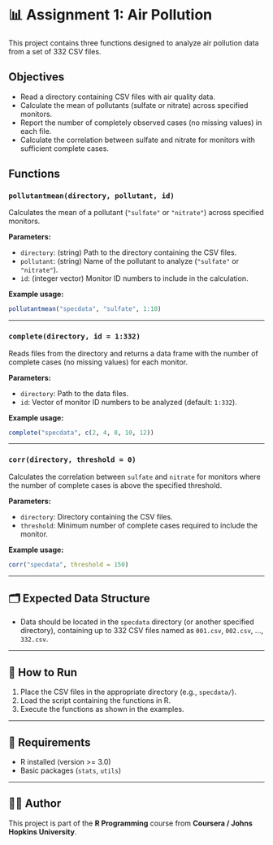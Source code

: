 # 📊 Assignment 1: Air Pollution

This project contains three functions designed to analyze air pollution data from a set of 332 CSV files.

## Objectives

- Read a directory containing CSV files with air quality data.  
- Calculate the mean of pollutants (sulfate or nitrate) across specified monitors.  
- Report the number of completely observed cases (no missing values) in each file.  
- Calculate the correlation between sulfate and nitrate for monitors with sufficient complete cases.

## Functions

### `pollutantmean(directory, pollutant, id)`

Calculates the mean of a pollutant (`"sulfate"` or `"nitrate"`) across specified monitors.

**Parameters:**  
- `directory`: (string) Path to the directory containing the CSV files.  
- `pollutant`: (string) Name of the pollutant to analyze (`"sulfate"` or `"nitrate"`).  
- `id`: (integer vector) Monitor ID numbers to include in the calculation.

**Example usage:**

```r
pollutantmean("specdata", "sulfate", 1:10)
```

---

### `complete(directory, id = 1:332)`

Reads files from the directory and returns a data frame with the number of complete cases (no missing values) for each monitor.

**Parameters:**  
- `directory`: Path to the data files.  
- `id`: Vector of monitor ID numbers to be analyzed (default: `1:332`).

**Example usage:**

```r
complete("specdata", c(2, 4, 8, 10, 12))
```

---

### `corr(directory, threshold = 0)`

Calculates the correlation between `sulfate` and `nitrate` for monitors where the number of complete cases is above the specified threshold.

**Parameters:**  
- `directory`: Directory containing the CSV files.  
- `threshold`: Minimum number of complete cases required to include the monitor.

**Example usage:**

```r
corr("specdata", threshold = 150)
```

---

## 🗂️ Expected Data Structure

- Data should be located in the `specdata` directory (or another specified directory), containing up to 332 CSV files named as `001.csv`, `002.csv`, ..., `332.csv`.

---

## 🚀 How to Run

1. Place the CSV files in the appropriate directory (e.g., `specdata/`).  
2. Load the script containing the functions in R.  
3. Execute the functions as shown in the examples.

---

## 📎 Requirements

- R installed (version >= 3.0)  
- Basic packages (`stats`, `utils`)

---

## 👨‍💻 Author

This project is part of the **R Programming** course from **Coursera / Johns Hopkins University**.
